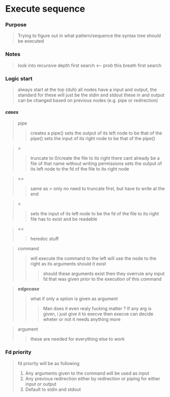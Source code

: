 # Execute sequence
 
### Purpose
> Trying to figure out in what pattern/sequence the syntax tree should be executed

### Notes
> look into recursive
> depth first search <-- prob this
> breath first search

### Logic start
> always start at the top (duh)
> all nodes have a input and output, the standard for these will just be the stdin and stdout
> these in and output can be changed based on previous nodes (e.g. pipe or redirection)
> 
#### *cases*

> pipe
> > creates a pipe()
> > sets the output of its left node to be that of the pipe()
> > sets the input of its right node to be that of the pipe()

> *>*
> > truncate to 0/create the file to its right
> > there cant already be a file of that name without writing permissions
> > sets the output of its left node to the fd of the file to its right node

> *>>*
> > same as *>* only no need to truncate first, but have to write at the end

> *<*
> > sets the input of its left node to be the fd of the file to its right
> > file has to exist and be readable

> *<<*
> > heredoc stuff

> command
> > will execute the command to the left
> > will use the node to the right as its arguments should it exist
> > > should these arguments exist then they overrule any input fd that was given prior to the execution of this command

> ***edgecase***
> > what if only a option is given as argument
> > > Man does it even realy fucking matter ? If any arg is given, i just give it to execve then execve can decide wheter or not it needs anything more


> argument
> > these are needed for everything else to work

### Fd priority 
> fd priority will be as following
> 1. Any arguments given to the command will be used as input
> 2. Any previous redirection either by redirection or piping for either input or output
> 3. Default to stdin and stdout


